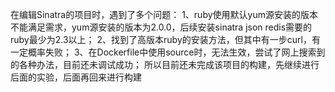在编辑Sinatra的项目时，遇到了多个问题：
1、ruby使用默认yum源安装的版本不能满足需求，yum源安装的版本为2.0.0，后续安装sinatra json redis需要的ruby最少为2.3以上；
2、找到了高版本ruby的安装方法，但其中有一步curl，有一定概率失败；
3、在Dockerfile中使用source时，无法生效，尝试了网上搜索到的各种办法，目前还未调试成功；
所以目前还未完成该项目的构建，先继续进行后面的实验，后面再回来进行构建
